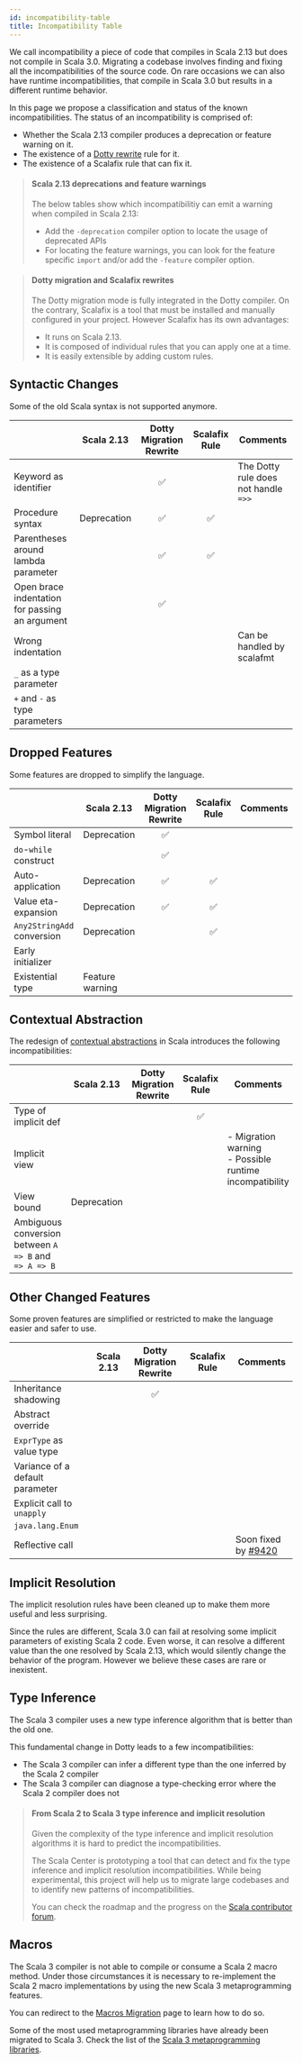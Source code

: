 ```yaml
---
id: incompatibility-table
title: Incompatibility Table
---
```


We call incompatibility a piece of code that compiles in Scala 2.13 but does not compile in Scala 3.0.
Migrating a codebase involves finding and fixing all the incompatibilities of the source code.
On rare occasions we can also have runtime incompatibilities, that compile in Scala 3.0 but results in a different runtime behavior.

In this page we propose a classification and status of the known incompatibilities.
The status of an incompatibility is comprised of:
 - Whether the Scala 2.13 compiler produces a deprecation or feature warning on it.
 - The existence of a [Dotty rewrite](dotty-rewrites.md) rule for it.
 - The existence of a Scalafix rule that can fix it.

> #### Scala 2.13 deprecations and feature warnings
>
> The below tables show which incompatibilitiy can emit a warning when compiled in Scala 2.13:
> - Add the `-deprecation` compiler option to locate the usage of deprecated APIs
> - For locating the feature warnings, you can look for the feature specific `import` and/or add the `-feature` compiler option.

> #### Dotty migration and Scalafix rewrites
> The Dotty migration mode is fully integrated in the Dotty compiler.
> On the contrary, Scalafix is a tool that must be installed and manually configured in your project.
> However Scalafix has its own advantages:
> - It runs on Scala 2.13.
> - It is composed of individual rules that you can apply one at a time.
> - It is easily extensible by adding custom rules.

## Syntactic Changes

Some of the old Scala syntax is not supported anymore.

<table>
  <thead>
    <tr>
      <th/>
      <th style="text-align:center">Scala 2.13</th>
      <th style="text-align:center">Dotty Migration Rewrite</th>
      <th style="text-align:center">Scalafix Rule</th>
      <th style="text-align:center">Comments</th>
    </tr>
  </thead>
  <tbody>
    <tr>
      <td style="text-align:left">Keyword as identifier</td>
      <td/>
      <td style="text-align:center">✅</td>
      <td/>
      <td style="text-align:left">The Dotty rule does not handle <code>=>></code></td>
    </tr>
    <tr>
      <td style="text-align:left">Procedure syntax</td>
      <td style="text-align:left">Deprecation</td>
      <td style="text-align:center">✅</td>
      <td style="text-align:center">✅</td>
      <td/>
    </tr>
    <tr>
      <td style="text-align:left">Parentheses around lambda parameter</td>
      <td/>
      <td style="text-align:center">✅</td>
      <td style="text-align:center">✅</td>
      <td/>
    </tr>
    <tr>
      <td style="text-align:left">Open brace indentation for passing an argument</td>
      <td/>
      <td style="text-align:center">✅</td>
      <td/>
      <td/>
    </tr>
    <tr>
      <td style="text-align:left">Wrong indentation</td>
      <td/>
      <td/>
      <td/>
      <td style="text-align:left">Can be handled by scalafmt</td>
    </tr>
    <tr>
      <td style="text-align:left"><code>_</code> as a type parameter</td>
      <td/>
      <td/>
      <td/>
      <td/>
    </tr>
    <tr>
      <td style="text-align:left"><code>+</code> and <code>-</code> as type parameters</td>
      <td/>
      <td/>
      <td/>
      <td/>
    </tr>
  </tbody>
</table>

## Dropped Features

Some features are dropped to simplify the language.

<table>
  <thead>
    <tr>
      <th/>
      <th style="text-align:center">Scala 2.13</th>
      <th style="text-align:center">Dotty Migration Rewrite</th>
      <th style="text-align:center">Scalafix Rule</th>
      <th style="text-align:center">Comments</th>
    </tr>
  </thead>
  <tbody>
    <tr>
      <td style="text-align:left">Symbol literal</td>
      <td style="text-align:left">Deprecation</td>
      <td style="text-align:center">✅</td>
      <td/>
      <td/>
    </tr>
    <tr>
      <td style="text-align:left"><code>do</code>-<code>while</code> construct</td>
      <td/>
      <td style="text-align:center">✅</td>
      <td/>
      <td/>
    </tr>
    <tr>
      <td style="text-align:left">Auto-application</td>
      <td style="text-align:left">Deprecation</td>
      <td style="text-align:center">✅</td>
      <td style="text-align:center">✅</td>
      <td/>
    </tr>
    <tr>
      <td style="text-align:left">Value eta-expansion</td>
      <td style="text-align:left">Deprecation</td>
      <td style="text-align:center">✅</td>
      <td style="text-align:center">✅</td>
      <td/>
    </tr>
    <tr>
      <td style="text-align:left">
        <code>Any2StringAdd</code> conversion
      </td>
      <td style="text-align:left">Deprecation</td>
      <td/>
      <td style="text-align:center">✅</td>
      <td/>
    </tr>
    <tr>
      <td style="text-align:left">Early initializer</td>
      <td/>
      <td/>
      <td/>
      <td/>
    </tr>
    <tr>
      <td style="text-align:left">Existential type</td>
      <td style="text-align:left">Feature warning</td>
      <td/>
      <td/>
      <td/>
    </tr>
  </tbody>
</table>

## Contextual Abstraction

The redesign of [contextual abstractions](https://dotty.epfl.ch/docs/reference/contextual/motivation.html) in Scala introduces the following incompatibilities:

<table>
  <thead>
    <tr>
      <th/>
      <th style="text-align:center">Scala 2.13</th>
      <th style="text-align:center">Dotty Migration Rewrite</th>
      <th style="text-align:center">Scalafix Rule</th>
      <th style="text-align:center">Comments</th>
    </tr>
  </thead>
  <tbody>
    <tr>
      <td style="text-align:left">Type of implicit def</td>
      <td/>
      <td/>
      <td style="text-align:center">✅</td>
      <td/>
    </tr>
    <tr>
      <td style="text-align:left">Implicit view</td>
      <td/>
      <td/>
      <td/>
      <td style="text-align:left">- Migration warning<br/>- Possible runtime incompatibility</td>
    </tr>
    <tr>
      <td style="text-align:left">View bound</td>
      <td style="text-align:left">Deprecation</td>
      <td/>
      <td/>
      <td/>
    </tr>
    <tr>
      <td style="text-align:left">Ambiguous conversion between <code>A => B</code> and <code>=> A => B</code></td>
      <td/>
      <td/>
      <td/>
      <td/>
    </tr>
  </tbody>
</table>

## Other Changed Features

Some proven features are simplified or restricted to make the language easier and safer to use.

<table>
  <thead>
    <tr>
      <th/>
      <th style="text-align:center">Scala 2.13</th>
      <th style="text-align:center">Dotty Migration Rewrite</th>
      <th style="text-align:center">Scalafix Rule</th>
      <th style="text-align:center">Comments</th>
    </tr>
  </thead>
  <tbody>
    <tr>
      <td style="text-align:left">Inheritance shadowing</td>
      <td/>
      <td style="text-align:center">✅</td>
      <td/>
      <td/>
    </tr>
    <tr>
      <td style="text-align:left">Abstract override</td>
      <td/>
      <td/>
      <td/>
      <td/>
    </tr>
    <tr>
      <td style="text-align:left"><code>ExprType</code> as value type</td>
      <td/>
      <td/>
      <td/>
      <td/>
    </tr>
    <tr>
      <td style="text-align:left">Variance of a default parameter</td>
      <td/>
      <td/>
      <td/>
      <td/>
    </tr>
    <tr>
      <td style="text-align:left">Explicit call to <code>unapply</code></td>
      <td/>
      <td/>
      <td/>
      <td/>
    </tr>
    <tr>
      <td style="text-align:left"><code>java.lang.Enum</code></td>
      <td/>
      <td/>
      <td/>
      <td/>
    </tr>
    <tr>
      <td style="text-align:left">Reflective call</td>
      <td/>
      <td/>
      <td/>
      <td style="text-align:left">
        Soon fixed by
        <a href="https://github.com/lampepfl/dotty/pull/9420">#9420</a>
      </td>
    </tr>
  </tbody>
</table>

## Implicit Resolution

The implicit resolution rules have been cleaned up to make them more useful and less surprising.

Since the rules are different, Scala 3.0 can fail at resolving some implicit parameters of existing Scala 2 code.
Even worse, it can resolve a different value than the one resolved by Scala 2.13, which would silently change the behavior of the program.
However we believe these cases are rare or inexistent.

## Type Inference

The Scala 3 compiler uses a new type inference algorithm that is better than the old one.

This fundamental change in Dotty leads to a few incompatibilities:
- The Scala 3 compiler can infer a different type than the one inferred by the Scala 2 compiler
- The Scala 3 compiler can diagnose a type-checking error where the Scala 2 compiler does not

> #### From Scala 2 to Scala 3 type inference and implicit resolution
> 
> Given the complexity of the type inference and implicit resolution algorithms it is hard to predict the incompatibilities.
> 
> The Scala Center is prototyping a tool that can detect and fix the type inference and implicit resolution incompatibilities.
> While being experimental, this project will help us to migrate large codebases and to identify new patterns of incompatibilities.
> 
> You can check the roadmap and the progress on the [Scala contributor forum](https://contributors.scala-lang.org/t/the-scala-2-to-scala-3-typer-and-implicit-resolver/4446).

## Macros

The Scala 3 compiler is not able to compile or consume a Scala 2 macro method.
Under those circumstances it is necessary to re-implement the Scala 2 macro implementations by using the new Scala 3 metaprogramming features.

You can redirect to the [Macros Migration](macros.md) page to learn how to do so.

Some of the most used metaprogramming libraries have already been migrated to Scala 3. Check the list of the [Scala 3 metaprogramming libraries](macros.md#migration-status).
